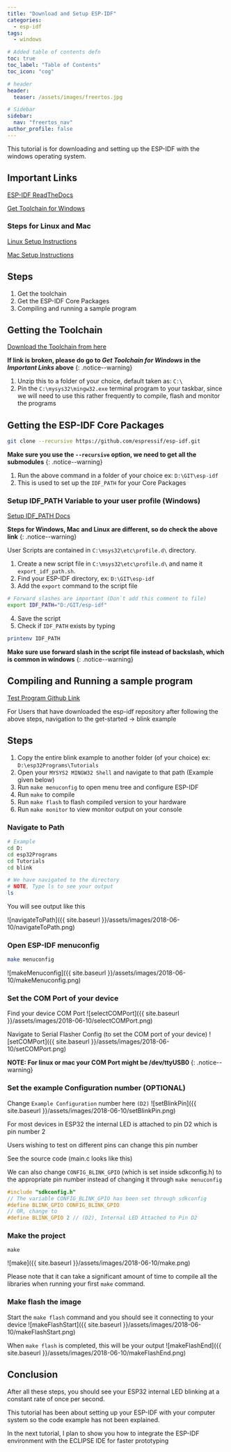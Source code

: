 ```yaml
---
title: "Download and Setup ESP-IDF"
categories:
  - esp-idf
tags:
  - windows

# Added table of contents defn
toc: true
toc_label: "Table of Contents"
toc_icon: "cog"

# header
header:
  teaser: /assets/images/freertos.jpg

# Sidebar
sidebar:
  nav: "freertos_nav"
author_profile: false
---
```

This tutorial is for downloading and setting up the ESP-IDF with the windows operating system.

## Important Links

[ESP-IDF ReadTheDocs](http://esp-idf.readthedocs.io/en/latest/)

[Get Toolchain for Windows](http://esp-idf.readthedocs.io/en/latest/get-started/windows-setup.html)

### Steps for Linux and Mac

[Linux Setup Instructions](http://esp-idf.readthedocs.io/en/latest/get-started/linux-setup.html)

[Mac Setup Instructions](http://esp-idf.readthedocs.io/en/latest/get-started/macos-setup.html)

## Steps

1. Get the toolchain
2. Get the ESP-IDF Core Packages
3. Compiling and running a sample program

## Getting the Toolchain

[Download the Toolchain from here](https://dl.espressif.com/dl/esp32_win32_msys2_environment_and_toolchain-20180110.zip)

**If link is broken, please do go to _Get Toolchain for Windows_ in the _Important Links_ above**
{: .notice--warning}

1. Unzip this to a folder of your choice, default taken as: `C:\`
2. Pin the `C:\mysys32\mingw32.exe` terminal program to your taskbar, since we will need to use this rather frequently to compile, flash and monitor the programs

## Getting the ESP-IDF Core Packages

``` bash
git clone --recursive https://github.com/espressif/esp-idf.git
```
**Make sure you use the `--recursive` option, we need to get all the submodules**
{: .notice--warning}


1. Run the above command in a folder of your choice ex: `D:\GIT\esp-idf`
2. This is used to set up the `IDF_PATH` for your Core Packages

### Setup IDF_PATH Variable to your user profile (Windows)

[Setup IDF_PATH Docs](http://esp-idf.readthedocs.io/en/latest/get-started/index.html#setup-path-to-esp-idf)

**Steps for Windows, Mac and Linux are different, so do check the above link**
{: .notice--warning}

User Scripts are contained in `C:\msys32\etc\profile.d\` directory.

1. Create a new script file in `C:\msys32\etc\profile.d\` and name it `export_idf_path.sh`.
2. Find your ESP-IDF directory, ex: `D:\GIT\esp-idf`
3. Add the `export` command to the script file
``` bash
# Forward slashes are important (Don`t add this comment to file)
export IDF_PATH="D:/GIT/esp-idf"
```
4. Save the script
5. Check if `IDF_PATH` exists by typing
``` bash
printenv IDF_PATH
```

**Make sure use forward slash in the script file instead of backslash, which is common in windows**
{: .notice--warning}

## Compiling and Running a sample program

[Test Program Github Link](https://github.com/espressif/esp-idf/tree/master/examples/get-started/blink)

For Users that have downloaded the esp-idf repository after following the above steps, navigation to the get-started -> blink example

## Steps

1. Copy the entire blink example to another folder (of your choice) ex: `D:\esp32Programs\Tutorials`
2. Open your `MYSYS2 MINGW32 Shell` and navigate to that path (Example given below)
3. Run `make menuconfig` to open menu tree and configure ESP-IDF
4. Run `make` to compile
5. Run `make flash` to flash compiled version to your hardware
6. Run `make monitor` to view monitor output on your console

### Navigate to Path

``` bash
# Example
cd D:
cd esp32Programs
cd Tutorials
cd blink

# We have navigated to the directory
# NOTE, Type ls to see your output
ls
```
You will see output like this

![navigateToPath]({{ site.baseurl }}/assets/images/2018-06-10/navigateToPath.png)

### Open ESP-IDF menuconfig

``` bash
make menuconfig
```

![makeMenuconfig]({{ site.baseurl }}/assets/images/2018-06-10/makeMenuconfig.png)

### Set the COM Port of your device

Find your device COM Port
![selectCOMPort]({{ site.baseurl }}/assets/images/2018-06-10/selectCOMPort.png)

Navigate to Serial Flasher Config (to set the COM port of your device)
![setCOMPort]({{ site.baseurl }}/assets/images/2018-06-10/setCOMPort.png)

**NOTE: For linux or mac your COM Port might be /dev/ttyUSB0**
{: .notice--warning}

### Set the example Configuration number (OPTIONAL)

Change `Example Configuration` number here `(D2)`
![setBlinkPin]({{ site.baseurl }}/assets/images/2018-06-10/setBlinkPin.png)

For most devices in ESP32 the internal LED is attached to pin D2 which is pin number 2

Users wishing to test on different pins can change this pin number

See the source code (main.c looks like this)

We can also change `CONFIG_BLINK_GPIO` (which is set inside sdkconfig.h) to the appropriate pin number instead of changing it through `make menuconfig`
``` c
#include "sdkconfig.h"
// The variable CONFIG_BLINK_GPIO has been set through sdkconfig
#define BLINK_GPIO CONFIG_BLINK_GPIO
// OR, change to
#define BLINK_GPIO 2 // (D2), Internal LED Attached to Pin D2
```

### Make the project

`make`

![make]({{ site.baseurl }}/assets/images/2018-06-10/make.png)

Please note that it can take a significant amount of time to compile all the libraries when running your first `make` command.

### Make flash the image

Start the `make flash` command and you should see it connecting to your device
![makeFlashStart]({{ site.baseurl }}/assets/images/2018-06-10/makeFlashStart.png)

When `make flash` is completed, this will be your output
![makeFlashEnd]({{ site.baseurl }}/assets/images/2018-06-10/makeFlashEnd.png)


## Conclusion

After all these steps, you should see your ESP32 internal LED blinking at a constant rate of once per second.

This tutorial has been about setting up your ESP-IDF with your computer system so the code example has not been explained.

In the next tutorial, I plan to show you how to integrate the ESP-IDF environment with the ECLIPSE IDE for faster prototyping
